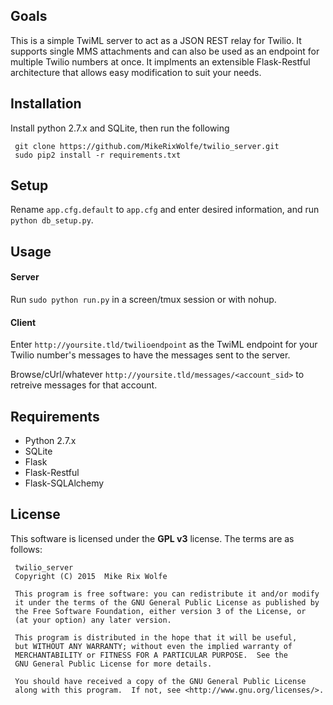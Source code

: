 ## Goals
This is a simple TwiML server to act as a JSON REST relay for Twilio. It supports single MMS attachments and can also be used as an endpoint for multiple Twilio numbers at once. It implments an extensible Flask-Restful architecture that allows easy modification to suit your needs.

## Installation
Install python 2.7.x and SQLite, then run the following

     git clone https://github.com/MikeRixWolfe/twilio_server.git
     sudo pip2 install -r requirements.txt

## Setup
Rename `app.cfg.default` to `app.cfg` and enter desired information, and run `python db_setup.py`.

## Usage
#### Server
Run `sudo python run.py` in a screen/tmux session or with nohup.
#### Client
Enter `http://yoursite.tld/twilioendpoint` as the TwiML endpoint for your Twilio number's messages to have the messages sent to the server.

Browse/cUrl/whatever `http://yoursite.tld/messages/<account_sid>` to retreive messages for that account.

## Requirements
* Python 2.7.x
* SQLite
* Flask
* Flask-Restful
* Flask-SQLAlchemy

## License
This software is licensed under the **GPL v3** license. The terms are as follows:
     
     twilio_server
     Copyright (C) 2015  Mike Rix Wolfe
     
     This program is free software: you can redistribute it and/or modify
     it under the terms of the GNU General Public License as published by
     the Free Software Foundation, either version 3 of the License, or
     (at your option) any later version.
     
     This program is distributed in the hope that it will be useful,
     but WITHOUT ANY WARRANTY; without even the implied warranty of
     MERCHANTABILITY or FITNESS FOR A PARTICULAR PURPOSE.  See the
     GNU General Public License for more details.
     
     You should have received a copy of the GNU General Public License
     along with this program.  If not, see <http://www.gnu.org/licenses/>.
